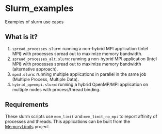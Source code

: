 # Slurm_examples

Examples of slurm use cases

## What is it?

1. `spread_processes.slurm`: running a non-hybrid MPI application (Intel MPI) with
   processes spread out to maximize memory bandwidth.
1. `spread_processes_alt.slurm`: running a non-hybrid MPI application (Intel MPI) with
   processes spread out to maximize memory bandwidth (alternative approach).
1. `mpmd.slurm`: running multiple applications in parallel in the same job (Multiple
   Process, Multiple Data).
1. `hybrid_openmpi.slurm`: running a hybrid OpenMP/MPI application on multiple nodes
   with process/thread binding.

## Requirements

These slurm scripts use `mem_limit` and `mem_limit_no_mpi` to report affinity of
processes and threads.  This applications can be built from the [MemoryLimits](https://github.com/gjbex/MemoryLimits) project.

